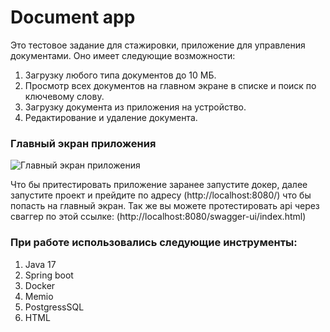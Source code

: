 <h1>Document app</h1>
Это тестовое задание для стажировки, приложение для управления документами. Оно имеет следующие возможности: 
<ol>
  <li>Загрузку любого типа документов до 10 МБ. </li>
  <li>Просмотр всех документов на главном экране в списке и поиск по ключевому слову. </li>
  <li>Загрузку документа из приложения на устройство. </li>
  <li>Редактирование и удаление документа. </li>
</ol>

<h3>Главный экран приложения</h3>

![Главный экран приложения](https://sun9-35.userapi.com/impg/IQFhMq7TE8R42gxfODAjwFe57TS--YwGSsQVSw/EbnHJlMFyfA.jpg?size=2560x1538&quality=95&sign=2e00f5de3b1ca2244c578505d99a6549&type=album)

Что бы притестировать приложение заранее запустите докер, далее запустите проект и прейдите по адресу (http://localhost:8080/) что бы попасть на главный экран.
Так же вы можете протестировать api через сваггер по этой ссылке: (http://localhost:8080/swagger-ui/index.html)

<h3>При работе использовались следующие инструменты: </h3>

<ol>
  <li>Java 17</li>
  <li> Spring boot </li>
  <li> Docker </li>
  <li> Memio </li>
  <li> PostgressSQL</li>
  <li> HTML</li>
</ol>

